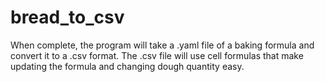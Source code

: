 # bread_to_csv

When complete, the program will take a .yaml file of a baking formula and convert it to a .csv format. The .csv file will use cell formulas that make updating the formula and changing dough quantity easy.

